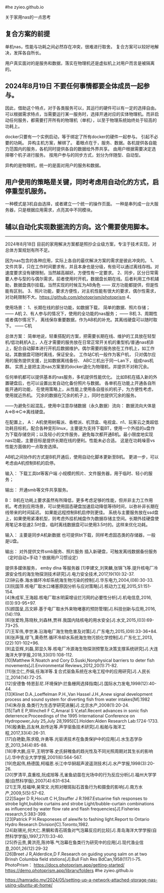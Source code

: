 #he zyieo.github.io

关于家用nas的一点思考

复合方案的前提
---
单机nas，性能与功耗之间必然存在冲突，很难进行取舍。
复合方案可以较好地解决，发挥各自所长。

用户真实面对的是服务和数据，落实在物理机还是虚拟机上对用户而言是被隔离的。

2024年8月19日  不要任何事情都要全体成员一起参与。
---
因此，借助这个特点，对于各类服务可以，其运行的硬件可以有一定的选择自由。可以根据需求特点，当需要运行某一服务时，选择开通对应的实体物理机。而非启动任何服务，都需要打开所有的物理机（单机），以至于物理系统始终处于较高的功耗上。


docker只要有一个实例启动，等于绑定了所有docker的硬件一起参与。
引起不必要的功耗。
异构主机方案，解绑了。
着眼点在于，服务、数据。各机提供各自能力范围内的服务，各机同时提供各自的数据给外界共享。
由用户根据需要决定选择哪个机子进行服务。
按用户参与的同步方式，划分为伴随型、自动型。

异构的是物理机，统一的是面对用户的服务和数据。

用户使用的策略是关键，同时考虑用自动化的方式，启停重型机服务。
---

一种模式是3机自由选择，或者建立一个统一的操作页面。
一种是串列成一台大服务器，只是根据应用需求，点亮其中不同模块。

辅以自动化实现数据流的方向。这个需要使用脚本。
---

--------------------

2024年8月18日
目前的家用解决方案都是照抄企业级方案，专注于技术实现，对总体方案规划有所不足。


因为nas包含的各种应用，实际上各自的最优解决方案的需求是彼此冲突的。
1、文件共享，只在工作时间要求有，并且本身也是分级，有些可以通过离线存档。对速度要求没有硬限制，当然越高越好。方便性有一定要求。
2、同步，区分日常需要人参与型的与偶尔需求。前者使用时开机，数据盘长期在线。后者利用工作机辅助，数据盘偶尔挂载。当然实现的时候互为AB角色 —— 双方功能都提供，但是性能有区别。
3、照片功能，要求方便性，对主机性能有很大的要求，偶尔性需求，对功耗限制不大。https://github.com/photoprism/photoprism
4、


使用场景：
1、长期在线的部分功能，如数据下载， 简单的数据、照片存储； —— A机
2、有人参与的情况下，使用的全功能的nas服务； —— B机
3、周期性或者偶尔情况下， 离线保存重要数据，作为AB机的补充。其离线硬盘可以随时取下。 —— C机

总体方案：
简单地说，轻重搭配的方案，把需要长期在线、维护的工具放在轻型机/低功耗机A上，人在才需要的服务放在日常正常开关机的重型机/普通nas机B上，配合自动脚本进行开机后数据维护。偶尔需要的服务放在工作机上，如工作站，其数据盘可随时离线，保证安全。
工作站C机一般作为客户机， 只对偶尔应用的服务提供支援，比如数据离线备份、
ABC三机出于同一Lan下，组成nas机群。
实质上是把主流nas方案里的docker退化为物理机，并提供不对称冗余。

任何单机都可以提供基本的nas服务，多机提供性能优化。 比如B机在插入新的外置硬盘后，也可以设置出发自动化备份照片与数据。
各单机在功能上开通各自所能开通的功能，
在使用策略上，从性能上使用各自擅长的机子，为方便性考虑，使用就近热机。
冗余的数据在冗余的机子上，同时也提供冗余的服务。

——为避免引起混乱，使用中注意存储数据（永久数据）流向：
数据流向大体是 A=>B=>C=>离线硬盘。

在配置上，
A： A机使用树莓派、香橙派、机顶盒、电视盒、n1、玩客云之类超低功耗目标机，配合各种变形linux，主要是为支持下载BT，使用一个外挂的u盘作为下载存储空间；以及轻小的文件服务，避免每次都开通B机。最小限度地实现nas功能，主要目标是提供长期在线的便利。性能未必合适。
这是在功耗噪音vs性能方面做的一点取舍选择。

AB机之间协作的方式是B机开通后，使用自动化脚本更新至B机。
更进一步，可以考虑由A机控制B机的启停。

输入：
下载工具bt等客户端
小规模的照片、文件服务器，用于临时、轻小的服务；


输出：
开通smb等文件共享服务。

B：
B机在功耗上要求虽然有所降低，更多考虑足够的性能，但并非主力工作用机。考虑到应用场景，可以使用固态硬盘加速启动降低等待时间，以弥补非长期在线带来的时间延迟。
如果能远程控制B机启停则更佳。
系统与主要服务放在ssd盘上，如果使用紧凑机型，则考虑外挂机械盘作为数据存储主空间。长期外挂硬盘使用笔记本低速2.5吋盘，临时离线数据盘可以使用3.5吋的。这样来优化功耗。

输入：
主要是同步A机新数据
也可提供bt下载，同样考虑固态类的存储器，一般是U盘。

输出：
对外提供文件smb服务、照片服务
插入新硬盘，可触发离线数据备份服务
（定时自动+手动？依据用户习惯设定）

提供多媒体服务， emby dlna 等服务器
[1]李建文,刘笑麟,张锦飞等.提升核电厂冷源安全性的海生物探测技术研究[J].电力安全技术,2017,19(10):32-37.  
 [2]钟云泰.海水循环冷却系统海生物污染的控制[J].华东电力,2004,(08):30-33.  
 [3]阮国萍.核电厂取水口堵塞原因分析与应对策略[J].核动力工程,2015,S1:151-154.  
 [4]朱成军,王海超.核电厂取水明渠增设拦污网的必要性分析[J].机电信息,2016,(03):93-95+97.  
 [5]颜国呈,吕文婷.基于电厂取水外来物堵塞的预防管理[J].科技创新与应用,2016,(14):119.  
 [6]张爱玲,陈晓秋,刘森林,贾祥.我国内陆核电的用水安全[J].水文,2015,(03):69-73+25.  
 [7]王军伟,李世涛.沿海电厂海生物危害及对策[J].广东电力,2015,(09):33-36+84.  
 [8]张声强,缪飞,黄奇然.循环冷却水系统海生物污损化学控制[J].广东化工,2013,(22):101-102+96.  
 [9]孟亚辉,刘磊,郭显久等.核电厂冷源海生物探测预警及决策支撑系统研究[J].大连海洋大学学报,2018,33(01):108-112.  
 [10]Matthew R.Noatch and Cory D.Suski,Nonphysical barriers to deter fish movements[J].Environmental Reviews,2012,20(1):71-82.  
 [11]张立仁,乔娟,任海洋等.复合式驱鱼系统在水电工程中的应用研究[J].人民长江,2014(14):72-25.  
 [12]安德鲁·特恩彭尼.环境保护:拦鱼栅网选择指南[J].国际水力发电,1998(12):40-44.  
 [13]Klinet D.A.,Loeffelman P.H.,Van Hassel J.H.,Anew signal development process and sound system for diverting fish from water intakes[M].1982  
 [14]朱存良.鱼类行为生态学研究进展[J].北京水产,2008(1):20-24.  
 [15]Taft E P,Winchell F C,Amaral S V,eta1.Recent advances in sonic fish deterrence:Proceedings of the 1995 International Conference on Hydropower,July 25,July 28,1995[C].Holden:Alden Research Lab:1724-1733.  
 [16]殷勇勤,吕友林,赵传达等.声学驱鱼技术研究[J].船舶与海洋工程,2017,33(4):26-31.  
 [17]白艳勤,陈求稳,许勇等.光驱诱技术在鱼类保护中的应用[J].水生态学杂志,2013,34(4):85-88.  
 [18]李大鹏,庄平,王明学等.史氏鲟稚鱼的趋光性及不同光照周期对其生长的影响[J].华中农业大学学报,2001(6):564-567.  
 [19]危起伟,杨德国,柯福恩.长江中华鲟超声波遥测技术[J].水产学报,1998(3):20-26.  
 [20]罗清平,袁重桂,阮成旭等.孔雀鱼幼苗在光场中的行为反应分析[J].福州大学学报(自然科学版),2007(4):631-634.  
 [21]王萍,桂福坤,昊常文.光照对眼斑拟石首鱼行为和摄食的影响[J].南方水产,2009,5(5):57-62.  
 [22]Sager D R,Hocutt C H,Stsuffer J R.1987.Estuarine fish responses to strobe light,bubble curtains and strobe Light/bubble-curtain combinations as influenced by water flow rate and flash frequencies[J].Fisheries research,5:383-399.  
 [23]Patrick P H.Responeses of alewife to fashing light.Report to Ontario Hydro Research Division[C].Toronto,1982.  
 [24]赵锡光,何大仁.黑鲷和青石斑鱼对气泡幕反应的比较[J].青岛海洋大学学报(自然科学学版),1997,27(1):33-40.  
 [25]乔云贵,黄洪亮,陈帅等.气泡幕在鱼类行为研究中的应用[J].现代渔业信息,2001,26(12):29-32  
 [26]Breet J R,Alderdice,D F.Research on guiding young salm on at two Brinsh Columbia field ststions[J].Bull Fish Res BdCan,1958(117):l-75.
PhotoPrism：
https://docs.photoprism.app/getting-started/
https://demo.photoprism.app/library/folders
#he zyieo.github.io

https://hamradio.my/2024/05/setting-up-a-network-attached-storage-nas-using-ubuntu-at-home/


